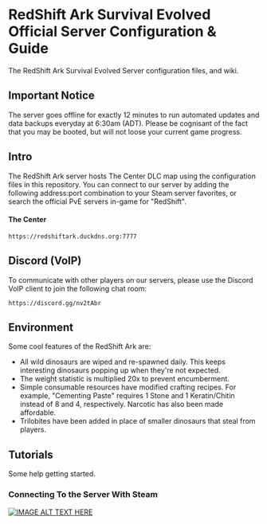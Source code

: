 # RedShift Ark Survival Evolved Official Server Configuration & Guide
The RedShift Ark Survival Evolved Server configuration files, and wiki.

## Important Notice
The server goes offline for exactly 12 minutes to run automated updates and data backups everyday at 6:30am (ADT). Please be cognisant of the fact that you may be booted, but will not loose your current game progress.

## Intro
The RedShift Ark server hosts The Center DLC map using the configuration files in this repository. You can connect to our server by adding the following address:port combination to your Steam server favorites, or search the official PvE servers in-game for "RedShift".

#### The Center
```
https://redshiftark.duckdns.org:7777
```

## Discord (VoIP)
To communicate with other players on our servers, please use the Discord VoIP client to join the following chat room:
```
https://discord.gg/nv2tAbr
```

## Environment
Some cool features of the RedShift Ark are:

- All wild dinosaurs are wiped and re-spawned daily. This keeps interesting dinosaurs popping up when they're not expected.
- The weight statistic is multiplied 20x to prevent encumberment.
- Simple consumable resources have modified crafting recipes. For example, "Cementing Paste" requires 1 Stone and 1 Keratin/Chitin instead of 8 and 4, respectively. Narcotic has also been made affordable.
- Trilobites have been added in place of smaller dinosaurs that steal from players.


## Tutorials
Some help getting started.

### Connecting To the Server With Steam
[![IMAGE ALT TEXT HERE](https://preview.ibb.co/j4hM75/Screenshot_2017_07_27_20_33_53.png)](http://www.youtube.com/watch?v=v1AT0vaw2eg)
